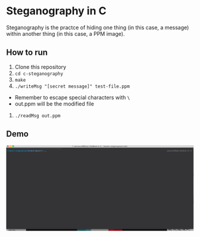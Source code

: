 Steganography in C
====

Steganography is the practce of hiding one thing (in this case, a message) within another thing (in this case, a PPM image).

## How to run
1. Clone this repository
1. `cd c-steganography`
1. `make`
1. `./writeMsg "[secret message]" test-file.ppm` 
  * Remember to escape special characters with `\`
  * out.ppm will be the modified file
1. `./readMsg out.ppm` 

## Demo
![Awesome demo](/img/screencast.gif)
